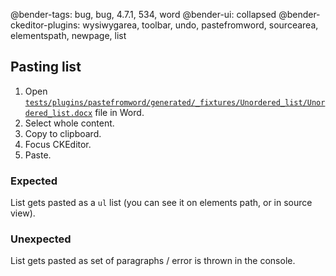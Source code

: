 @bender-tags: bug, bug, 4.7.1, 534, word
@bender-ui: collapsed
@bender-ckeditor-plugins: wysiwygarea, toolbar, undo, pastefromword, sourcearea, elementspath, newpage, list

## Pasting list

1. Open [`tests/plugins/pastefromword/generated/_fixtures/Unordered_list/Unordered_list.docx`](https://github.com/ckeditor/ckeditor4/blob/1fb8232af13c4d536277aaff2f9a9628c3a8bbf2/tests/plugins/pastefromword/generated/_fixtures/Unordered_list/Unordered_list.docx) file in Word.
1. Select whole content.
1. Copy to clipboard.
1. Focus CKEditor.
1. Paste.

### Expected

List gets pasted as a `ul` list (you can see it on elements path, or in source view).

### Unexpected

List gets pasted as set of paragraphs / error is thrown in the console.
